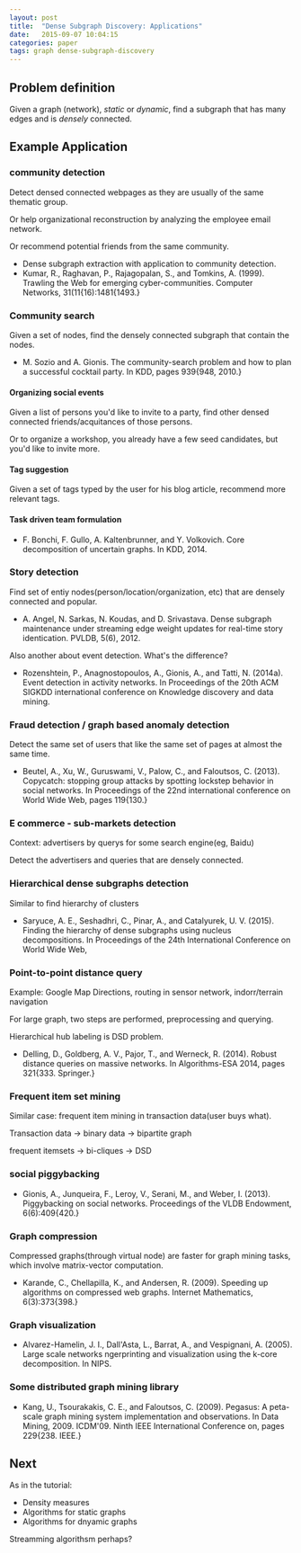 ```yaml
---
layout: post
title:  "Dense Subgraph Discovery: Applications"
date:   2015-09-07 10:04:15
categories: paper
tags: graph dense-subgraph-discovery
---
```


## Problem definition

Given a graph (network), *static* or *dynamic*, find a subgraph that has many edges and is *densely* connected.

## Example Application

### community detection

Detect densed connected webpages as they are usually of the same thematic group.

Or help organizational reconstruction by analyzing the employee email network.

Or recommend potential friends from the same community.

- Dense subgraph extraction with application to community detection.
- Kumar, R., Raghavan, P., Rajagopalan, S., and Tomkins, A. (1999). Trawling the Web for emerging cyber-communities. Computer Networks, 31(11{16):1481{1493.}
### Community search 

Given a set of nodes, find the densely connected subgraph that contain the nodes.


- M. Sozio and A. Gionis. The community-search problem and how to plan a successful cocktail party. In KDD, pages 939{948, 2010.}

#### Organizing social events

Given a list of persons you'd like to invite to a party, find other densed connected friends/acquitances of those persons.

Or to organize a workshop, you already have a few seed candidates, but you'd like to invite more.

#### Tag suggestion

Given a set of tags typed by the user for his blog article, recommend more relevant tags.

#### Task driven team formulation

- F. Bonchi, F. Gullo, A. Kaltenbrunner, and Y. Volkovich. Core decomposition of uncertain graphs. In KDD, 2014.


### Story detection

Find set of entiy nodes(person/location/organization, etc) that are densely connected and popular.

- A. Angel, N. Sarkas, N. Koudas, and D. Srivastava. Dense subgraph maintenance under streaming edge weight updates for real-time story identication. PVLDB, 5(6), 2012.

Also another about event detection. What's the difference?

- Rozenshtein, P., Anagnostopoulos, A., Gionis, A., and Tatti, N. (2014a). Event detection in activity networks. In Proceedings of the 20th ACM SIGKDD international conference on Knowledge discovery and data mining.


### Fraud detection / graph based anomaly detection

Detect the same set of users that like the same set of pages at almost the same time.

- Beutel, A., Xu, W., Guruswami, V., Palow, C., and Faloutsos, C. (2013). Copycatch: stopping group attacks by spotting lockstep behavior in social networks. In Proceedings of the 22nd international conference on World Wide Web, pages 119{130.}


### E commerce - sub-markets detection

Context: advertisers by querys for some search engine(eg, Baidu)

Detect the advertisers and queries that are densely connected.

### Hierarchical dense subgraphs detection

Similar to find hierarchy of clusters

- Saryuce, A. E., Seshadhri, C., Pinar, A., and Catalyurek, U. V. (2015). Finding the hierarchy of dense subgraphs using nucleus decompositions. In Proceedings of the 24th International Conference on World Wide Web, 


### Point-to-point distance query

Example: Google Map Directions, routing in sensor network, indorr/terrain navigation

For large graph, two steps are performed, preprocessing and querying.

Hierarchical hub labeling is DSD problem.


- Delling, D., Goldberg, A. V., Pajor, T., and Werneck, R. (2014). Robust distance queries on massive networks. In Algorithms-ESA 2014, pages 321{333. Springer.}


### Frequent item set mining

Similar case: frequent item mining in transaction data(user buys what).

Transaction data -> binary data -> bipartite graph

frequent itemsets -> bi-cliques -> DSD


### social piggybacking

- Gionis, A., Junqueira, F., Leroy, V., Serani, M., and Weber, I. (2013). Piggybacking on social networks. Proceedings of the VLDB Endowment, 6(6):409{420.}


### Graph compression

Compressed graphs(through virtual node) are faster for graph mining tasks, which involve matrix-vector computation.

- Karande, C., Chellapilla, K., and Andersen, R. (2009). Speeding up algorithms on compressed web graphs. Internet Mathematics, 6(3):373{398.}

### Graph visualization

- Alvarez-Hamelin, J. I., Dall'Asta, L., Barrat, A., and Vespignani, A. (2005). Large scale networks ngerprinting and visualization using the k-core decomposition. In NIPS.


### Some distributed graph mining library

- Kang, U., Tsourakakis, C. E., and Faloutsos, C. (2009). Pegasus: A peta-scale graph mining system implementation and observations. In Data Mining, 2009. ICDM'09. Ninth IEEE International Conference on, pages 229{238. IEEE.}

## Next

As in the tutorial:

- Density measures
- Algorithms for static graphs
- Algorithms for dnyamic graphs


Streamming algorithsm perhaps?
